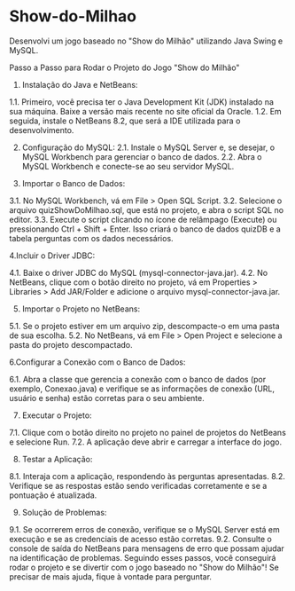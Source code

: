 # Show-do-Milhao
Desenvolvi um jogo baseado no "Show do Milhão" utilizando Java Swing e MySQL.

Passo a Passo para Rodar o Projeto do Jogo "Show do Milhão"
1. Instalação do Java e NetBeans:

1.1. Primeiro, você precisa ter o Java Development Kit (JDK) instalado na sua máquina. Baixe a versão mais recente no site oficial da Oracle.
1.2. Em seguida, instale o NetBeans 8.2, que será a IDE utilizada para o desenvolvimento.

2. Configuração do MySQL:
2.1. Instale o MySQL Server e, se desejar, o MySQL Workbench para gerenciar o banco de dados.
2.2. Abra o MySQL Workbench e conecte-se ao seu servidor MySQL.

3. Importar o Banco de Dados:

3.1. No MySQL Workbench, vá em File > Open SQL Script.
3.2. Selecione o arquivo quizShowDoMilhao.sql, que está no projeto, e abra o script SQL no editor.
3.3. Execute o script clicando no ícone de relâmpago (Execute) ou pressionando Ctrl + Shift + Enter. Isso criará o banco de dados quizDB e a tabela perguntas com os dados necessários.

4.Incluir o Driver JDBC:

4.1. Baixe o driver JDBC do MySQL (mysql-connector-java.jar).
4.2. No NetBeans, clique com o botão direito no projeto, vá em Properties > Libraries > Add JAR/Folder e adicione o arquivo mysql-connector-java.jar.

5. Importar o Projeto no NetBeans:

5.1. Se o projeto estiver em um arquivo zip, descompacte-o em uma pasta de sua escolha.
5.2. No NetBeans, vá em File > Open Project e selecione a pasta do projeto descompactado.

6.Configurar a Conexão com o Banco de Dados:

6.1. Abra a classe que gerencia a conexão com o banco de dados (por exemplo, Conexao.java) e verifique se as informações de conexão (URL, usuário e senha) estão corretas para o seu ambiente.

7. Executar o Projeto:

7.1. Clique com o botão direito no projeto no painel de projetos do NetBeans e selecione Run.
7.2. A aplicação deve abrir e carregar a interface do jogo.

8. Testar a Aplicação:

8.1. Interaja com a aplicação, respondendo às perguntas apresentadas.
8.2. Verifique se as respostas estão sendo verificadas corretamente e se a pontuação é atualizada.

9. Solução de Problemas:

9.1. Se ocorrerem erros de conexão, verifique se o MySQL Server está em execução e se as credenciais de acesso estão corretas.
9.2. Consulte o console de saída do NetBeans para mensagens de erro que possam ajudar na identificação de problemas.
Seguindo esses passos, você conseguirá rodar o projeto e se divertir com o jogo baseado no "Show do Milhão"! Se precisar de mais ajuda, fique à vontade para perguntar.
